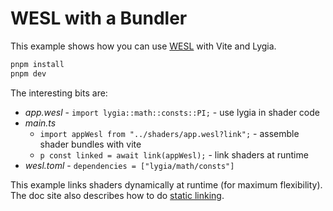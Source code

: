 # WESL with a Bundler

This example shows how you can use [WESL](https://wesl-lang.dev/) with Vite and Lygia.

```sh
pnpm install
pnpm dev
```

The interesting bits are:

- *app.wesl* - `import lygia::math::consts::PI;` - use lygia in shader code
- *main.ts*
  - `import appWesl from "../shaders/app.wesl?link";` - assemble shader bundles with vite
  - `p const linked = await link(appWesl);` - link shaders at runtime
- *wesl.toml* - `dependencies = ["lygia/math/consts"]`

This example links shaders dynamically at runtime (for maximum flexibility).
The doc site also describes how to do [static linking](https://wesl-lang.dev/docs/JavaScript-Builds#controlling-static-bundler-builds).
